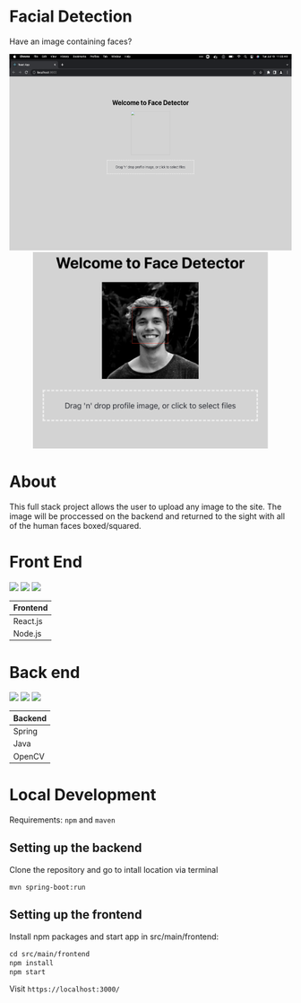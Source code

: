 # Facial Detection

Have an image containing faces?

<div align="center">
    <img src="./ReadMe-Images/front-end-upload.png" height="350"></a>
    <img src="./ReadMe-Images/front-end-final.png" height="350"></a>
</div>

# About
This full stack project allows the user to upload any image to the site. The image will be proccessed on the backend and returned to the sight with all of the human faces boxed/squared.

# Front End
<p>
    <img src="https://cdn.jsdelivr.net/gh/devicons/devicon/icons/javascript/javascript-original.svg" width="75px"/>
    <img src="https://cdn.jsdelivr.net/gh/devicons/devicon/icons/react/react-original.svg" width="75px"/>
    <img src="https://cdn.jsdelivr.net/gh/devicons/devicon/icons/nodejs/nodejs-original.svg" width="75px"/>
</p>



| Frontend |
|---       |
| React.js |
| Node.js  |

# Back end
<p>
    <img src="https://cdn.jsdelivr.net/gh/devicons/devicon/icons/java/java-original.svg" width="75px"/>
    <img src="https://cdn.jsdelivr.net/gh/devicons/devicon/icons/spring/spring-original.svg" width="75px"/>
    <img src="https://cdn.jsdelivr.net/gh/devicons/devicon/icons/opencv/opencv-original.svg" width="75px"/>
</p>
          
| Backend |
|---       |
| Spring |
| Java  |
| OpenCV  |


# Local Development

Requirements: `npm` and `maven`

## Setting up the backend

Clone the repository and go to intall location via terminal
```
mvn spring-boot:run
```
## Setting up the frontend

Install npm packages and start app in src/main/frontend:
```
cd src/main/frontend
npm install
npm start
```
Visit `https://localhost:3000/`
